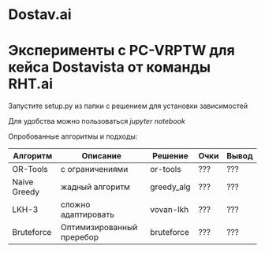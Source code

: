 # Dostav.ai
# Эксперименты с PC-VRPTW для кейса Dostavista от команды RHT.ai

Запустите setup.py из папки с решением для установки зависимостей

Для удобства можно пользоваться _*jupyter notebook*_

Опробованные алгоритмы и подходы:

Алгоритм | Описание | Решение | Очки | Вывод 
------------ | ------------- | -------------  | -------------  | -------------
OR-Tools | с ограничениями | or-tools | ??? | ???
Naive Greedy | жадный алгоритм | greedy_alg | ??? | ???
LKH-3 | сложно адаптировать | vovan-lkh | ??? | ???
Bruteforce | Оптимизированный преребор | bruteforce | ??? | ???

